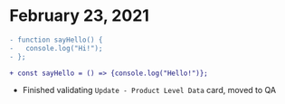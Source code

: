 # February 23, 2021

```diff
- function sayHello() {
-   console.log("Hi!");
- };

+ const sayHello = () => {console.log("Hello!")};
```
- Finished validating `Update - Product Level Data` card, moved to QA
